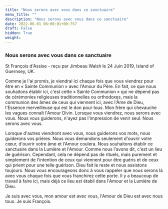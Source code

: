 ```yaml
---
title: "Nous serons avec vous dans ce sanctuaire"
menu_title: ""
description: "Nous serons avec vous dans ce sanctuaire"
date: 2022-06-01 06:00:01+00:757
draft: False
hidden: True
weight:
---
```

### Nous serons avec vous dans ce sanctuaire

St François d'Assise - reçu par Jimbeau Walsh le 24 Juin 2019, Island of Guernsey, UK.

Comme je l'ai promis, je viendrai ici chaque fois que vous viendrez pour être en « Sainte Communion » avec l'Amour du Père. En fait, ce que nous souhaitons établir ici, c'est cette « Sainte Communion » qui ne dépend pas de cérémonies religieuses traditionnelles ou orthodoxes, mais la communion des âmes de ceux qui viennent ici, avec l'Âme de Dieu, l'Essence merveilleuse qui est le don pour tous. Mon frère qui chevauche les vagues connaît l'Amour Divin. Lorsque vous viendrez, nous serons avec vous. Nous vous guiderons, n'ayez pas l'impression de venir seul. Nous serons avec vous.

Lorsque d'autres viendront avec vous, nous guiderons vos mots, nous guiderons vos prières. Nous vous demandons seulement d'ouvrir votre cœur, d'ouvrir votre âme et l'Amour coulera. Nous souhaitons établir ce sanctuaire dans la Lumière et l'Amour. Comme nous l'avons dit, c'est un lieu de guérison. Cependant, cela ne dépend pas de rituels, mais purement et simplement de l'intention de ceux qui viennent pour être guéris et de ceux qui prient pour une telle guérison. Dieu fait le reste et nous assistons toujours. Nous vous encourageons donc à vous rappeler que nous serons là avec vous chaque fois que vous franchirez cette porte. Il y a beaucoup de travail à faire ici, mais déjà ce lieu est établi dans l'Amour et la Lumière de Dieu.

Je suis avec vous, mon amour est avec vous, l'Amour de Dieu est avec nous tous. Je suis François.
